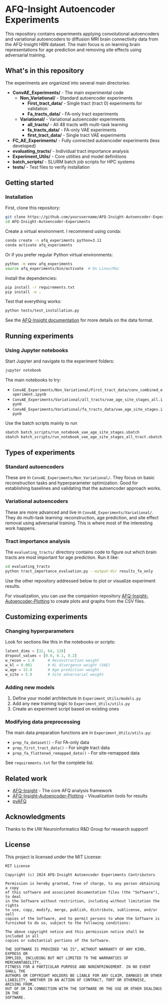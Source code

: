 # AFQ-Insight Autoencoder Experiments

This repository contains experiments applying convolutional autoencoders and variational autoencoders to diffusion MRI brain connectivity data from the AFQ-Insight HBN dataset. The main focus is on learning brain representations for age prediction and removing site effects using adversarial training.

## What's in this repository

The experiments are organized into several main directories:

- **ConvAE_Experiments/** - The main experimental code
  - **Non_Variational/** - Standard autoencoder experiments
    - **First_tract_data/** - Single tract (tract 0) experiments for validation
    - **Fa_tracts_data/** - FA-only tract experiments  
  - **Variational/** - Variational autoencoder experiments
    - **all_tracts/** - All 48 tracts with multi-task learning
    - **fa_tracts_data/** - FA-only VAE experiments
    - **first_tract_data/** - Single tract VAE experiments
- **FC_AE_Experiments/** - Fully connected autoencoder experiments (less developed)
- **evaluating_tracts/** - Individual tract importance analysis
- **Experiment_Utils/** - Core utilities and model definitions
- **batch_scripts/** - SLURM batch job scripts for HPC systems
- **tests/** - Test files to verify installation

## Getting started
### Installation

First, clone this repository:

```bash
git clone https://github.com/yourusername/AFQ-Insight-Autoencoder-Experiments.git
cd AFQ-Insight-Autoencoder-Experiments
```

Create a virtual environment. I recommend using conda:

```bash
conda create -n afq_experiments python=3.11
conda activate afq_experiments
```

Or if you prefer regular Python virtual environments:

```bash
python -m venv afq_experiments
source afq_experiments/bin/activate  # On Linux/Mac
```

Install the dependencies:

```bash
pip install -r requirements.txt
pip install -e .
```

Test that everything works:

```bash
python tests/test_installation.py
```

See the [AFQ-Insight documentation](https://yeatmanlab.github.io/AFQ-Insight/) for more details on the data format.

## Running experiments

### Using Jupyter notebooks

Start Jupyter and navigate to the experiment folders:

```bash
jupyter notebook
```

The main notebooks to try:
- `ConvAE_Experiments/Non_Variational/First_tract_data/conv_combined_experiment.ipynb`
- `ConvAE_Experiments/Variational/all_tracts/vae_age_site_stages_all.ipynb`
- `ConvAE_Experiments/Variational/fa_tracts_data/vae_age_site_stages.ipynb`

Use the batch scripts mainly to run 

```bash
sbatch batch_scripts/run_notebook_vae_age_site_stages.sbatch
sbatch batch_scripts/run_notebook_vae_age_site_stages_all_tract.sbatch
```

## Types of experiments

### Standard autoencoders

These are in `ConvAE_Experiments/Non_Variational/`. They focus on basic reconstruction tasks and hyperparameter optimization. Good for establishing baselines and validating that the autoencoder approach works.

### Variational autoencoders 

These are more advanced and live in `ConvAE_Experiments/Variational/`. They do multi-task learning: reconstruction, age prediction, and site effect removal using adversarial training. This is where most of the interesting work happens.

### Tract importance analysis

The `evaluating_tracts/` directory contains code to figure out which brain tracts are most important for age prediction. Run it like:

```bash
cd evaluating_tracts
python tract_importance_evaluation.py --output-dir results_fa_only
```

Use the other repository addressed below to plot or visualize experiment results. 

For visualization, you can use the companion repository [AFQ-Insight-Autoencoder-Plotting](https://github.com/SamChou05/AFQ-Insight-Autoencoder-Plotting) to create plots and graphs from the CSV files.

## Customizing experiments

### Changing hyperparameters

Look for sections like this in the notebooks or scripts:

```python
latent_dims = [32, 64, 128]
dropout_values = [0.0, 0.1, 0.2]
w_recon = 1.0      # Reconstruction weight
w_kl = 0.001       # KL divergence weight (VAE)
w_age = 15.0       # Age prediction weight
w_site = 5.0       # Site adversarial weight
```

### Adding new models

1. Define your model architecture in `Experiment_Utils/models.py`
2. Add any new training logic to `Experiment_Utils/utils.py`
3. Create an experiment script based on existing ones

### Modifying data preprocessing

The main data preparation functions are in `Experiment_Utils/utils.py`:
- `prep_fa_dataset()` - For FA-only data
- `prep_first_tract_data()` - For single tract data
- `prep_fa_flattened_remapped_data()` - For site-remapped data

See `requirements.txt` for the complete list.

## Related work

- [AFQ-Insight](https://github.com/yeatmanlab/AFQ-Insight) - The core AFQ analysis framework
- [AFQ-Insight-Autoencoder-Plotting](https://github.com/SamChou05/AFQ-Insight-Autoencoder-Plotting) - Visualization tools for results
- [pyAFQ](https://github.com/yeatmanlab/pyAFQ)

## Acknowledgments

Thanks to the UW Neuroinformatics R&D Group for research support!

## License

This project is licensed under the MIT License:

```
MIT License

Copyright (c) 2024 AFQ-Insight Autoencoder Experiments Contributors

Permission is hereby granted, free of charge, to any person obtaining a copy
of this software and associated documentation files (the "Software"), to deal
in the Software without restriction, including without limitation the rights
to use, copy, modify, merge, publish, distribute, sublicense, and/or sell
copies of the Software, and to permit persons to whom the Software is
furnished to do so, subject to the following conditions:

The above copyright notice and this permission notice shall be included in all
copies or substantial portions of the Software.

THE SOFTWARE IS PROVIDED "AS IS", WITHOUT WARRANTY OF ANY KIND, EXPRESS OR
IMPLIED, INCLUDING BUT NOT LIMITED TO THE WARRANTIES OF MERCHANTABILITY,
FITNESS FOR A PARTICULAR PURPOSE AND NONINFRINGEMENT. IN NO EVENT SHALL THE
AUTHORS OR COPYRIGHT HOLDERS BE LIABLE FOR ANY CLAIM, DAMAGES OR OTHER
LIABILITY, WHETHER IN AN ACTION OF CONTRACT, TORT OR OTHERWISE, ARISING FROM,
OUT OF OR IN CONNECTION WITH THE SOFTWARE OR THE USE OR OTHER DEALINGS IN THE
SOFTWARE.